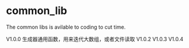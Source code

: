 # common_lib
The common libs is avilable to coding to cut time. 

V1.0.0
生成器通用函数，用来迭代大数组，或者文件读取
V1.0.2
V1.0.3
V1.0.4